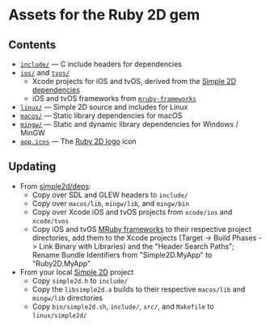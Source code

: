 # Assets for the Ruby 2D gem

## Contents

- [`include/`](include) — C include headers for dependencies
- [`ios/`](ios) and [`tvos/`](tvos)
  - Xcode projects for iOS and tvOS, derived from the [Simple 2D dependencies](https://github.com/simple2d/deps/tree/master/xcode)
  - iOS and tvOS frameworks from [`mruby-frameworks`](https://github.com/ruby2d/mruby-frameworks)
- [`linux/`](linux) — Simple 2D source and includes for Linux
- [`macos/`](macos) — Static library dependencies for macOS
- [`mingw/`](mingw) — Static and dynamic library dependencies for Windows / MinGW
- [`app.icns`](app.icns) — The [Ruby 2D logo](https://github.com/ruby2d/logo) icon

## Updating

- From [simple2d/deps](https://github.com/simple2d/deps):
  - Copy over SDL and GLEW headers to `include/`
  - Copy over `macos/lib`, `mingw/lib`, and `mingw/bin`
  - Copy over Xcode iOS and tvOS projects from `xcode/ios` and `xcode/tvos`
  - Copy iOS and tvOS [MRuby frameworks](https://github.com/ruby2d/mruby-frameworks) to their respective project directories, add them to the Xcode projects (Target -> Build Phases -> Link Binary with Libraries) and the "Header Search Paths"; Rename Bundle Identifiers from "Simple2D.MyApp" to "Ruby2D.MyApp"
- From your local [Simple 2D](https://github.com/simple2d) project
  - Copy `simple2d.h` to `include/`
  - Copy the `libsimple2d.a` builds to their respective `macos/lib` and `mingw/lib` directories
  - Copy `bin/simple2d.sh`, `include/`, `src/`, and `Makefile` to `linux/simple2d/`
